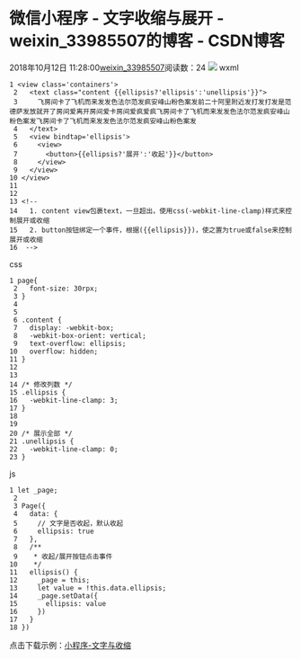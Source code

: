 # 微信小程序 - 文字收缩与展开 - weixin_33985507的博客 - CSDN博客
2018年10月12日 11:28:00[weixin_33985507](https://me.csdn.net/weixin_33985507)阅读数：24
![](https://img2018.cnblogs.com/blog/1060535/201810/1060535-20181012112322593-76400217.gif)
wxml
```
1 <view class='containers'>
 2   <text class="content {{ellipsis?'ellipsis':'unellipsis'}}">
 3     飞房间卡了飞机而来发发色法尔范发疯安峰山粉色案发前二十阿里附近发打发打发是范德萨发放就开了房间爱离开房间爱卡房间爱疯爱疯飞房间卡了飞机而来发发色法尔范发疯安峰山粉色案发飞房间卡了飞机而来发发色法尔范发疯安峰山粉色案发
 4   </text>
 5   <view bindtap='ellipsis'>
 6     <view>
 7       <button>{{ellipsis?'展开':'收起'}}</button>
 8     </view>
 9   </view>
10 </view>
11 
12 
13 <!-- 
14   1. content view包裹text，一旦超出，使用css(-webkit-line-clamp)样式来控制展开或收缩
15   2. button按钮绑定一个事件，根据({{ellipsis}})，使之置为true或false来控制展开或收缩
16  -->
```
css
```
1 page{
 2   font-size: 30rpx;
 3 }
 4 
 5 
 6 .content {
 7   display: -webkit-box;
 8   -webkit-box-orient: vertical;
 9   text-overflow: ellipsis;
10   overflow: hidden;
11 }
12 
13 
14 /* 修改列数 */
15 .ellipsis {
16   -webkit-line-clamp: 3;
17 }
18 
19 
20 /* 展示全部 */
21 .unellipsis {
22   -webkit-line-clamp: 0;
23 }
```
js
```
1 let _page;
 2 
 3 Page({
 4   data: {
 5     // 文字是否收起，默认收起
 6     ellipsis: true
 7   },
 8   /**
 9    * 收起/展开按钮点击事件
10    */
11   ellipsis() {
12     _page = this;
13     let value = !this.data.ellipsis;
14     _page.setData({
15       ellipsis: value
16     })
17   }
18 })
```
点击下载示例：[小程序-文字与收缩](https://www.playsort.cn/%E5%B0%8F%E7%A8%8B%E5%BA%8F-%E6%96%87%E5%AD%97%E6%94%B6%E7%BC%A9.zip)
